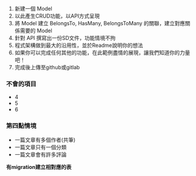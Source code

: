 1. 新建一個 Model
2. 以此產生CRUD功能，以API方式呈現
3. 將 Model 建立 BelongsTo, HasMany, BelongsToMany 的關聯，建立對應關係需要的 Model
4. 針對 API 撰寫出一份SD文件，功能情境不拘
5. 程式架構做到最大的沿用性，並於Readme說明你的想法
6. 如果你可以完成任何其他的功能，在此範例盡情的展現，讓我們知道你的力量吧！
7. 完成後上傳至github或gitlab

### 不會的項目
- 4
- 5
- 6

### 第四點情境
- 一篇文章有多個作者(共筆)
- 一篇文章只有一個分類
- 一篇文章會有許多評論

**有migration建立相對應的表**
